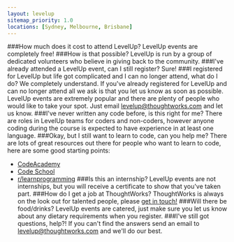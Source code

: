 ```yaml
---
layout: levelup
sitemap_priority: 1.0
locations: [Sydney, Melbourne, Brisbane]
---
```

###How much does it cost to attend LevelUp?
LevelUp events are completely free!
###How is that possible?
LevelUp is run by a group of dedicated volunteers who believe in giving back to the community.
###I've already attended a LevelUp event, can I still register?
Sure!
###I registered for LevelUp but life got complicated and I can no longer attend, what do I do?
We completely understand. If you've already registered for LevelUp and can no longer attend all we ask is that you let us know as soon as possible. LevelUp events are extremely popular and there are plenty of people who would like to take your spot. Just email
[levelup@thoughtworks.com](mailto:levelup@thoughtworks.com) and let us know.
###I've never written any code before, is this right for me?
There are roles in LevelUp teams for coders and non-coders, however anyone coding during the course is expected to have experience in at least one language.
###Okay, but I still want to learn to code, can you help me?
There are lots of great resources out there for people who want to learn to code, here are some good starting points:
- [CodeAcademy](http://www.codeacademy.com)
- [Code School](http://www.codeschool.com)
- [r/learnprogramming](http://www.reddit.com/r/learnprogramming)
###Is this an internship?
LevelUp events are not internships, but you will receive a certificate to show that you've taken part.
###How do I get a job at ThoughtWorks?
ThoughtWorks is always on the look out for talented people, please <a href="http://www.thoughtworks.com/join"> get in touch!</a>
###Will there be food/drinks?
LevelUp events are catered, just make sure you let us know about any dietary requirements when you register.
###I've still got questions, help?!
If you can't find the answers send an email to [levelup@thoughtworks.com](mailto:levelup@thoughtworks.com) and we'll do our best.
